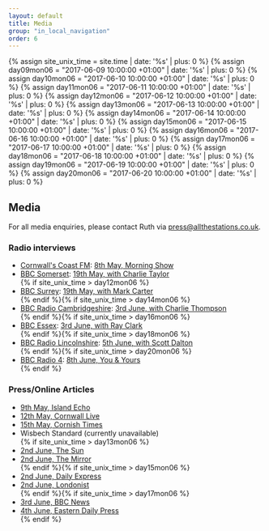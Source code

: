 ```yaml
---
layout: default
title: Media
group: "in_local_navigation"
order: 6
---
```


{% assign site_unix_time = site.time | date: '%s' | plus: 0 %}
{% assign day09mon06 = "2017-06-09 10:00:00 +01:00" | date: '%s' | plus: 0 %}
{% assign day10mon06 = "2017-06-10 10:00:00 +01:00" | date: '%s' | plus: 0 %}
{% assign day11mon06 = "2017-06-11 10:00:00 +01:00" | date: '%s' | plus: 0 %}
{% assign day12mon06 = "2017-06-12 10:00:00 +01:00" | date: '%s' | plus: 0 %}
{% assign day13mon06 = "2017-06-13 10:00:00 +01:00" | date: '%s' | plus: 0 %}
{% assign day14mon06 = "2017-06-14 10:00:00 +01:00" | date: '%s' | plus: 0 %}
{% assign day15mon06 = "2017-06-15 10:00:00 +01:00" | date: '%s' | plus: 0 %}
{% assign day16mon06 = "2017-06-16 10:00:00 +01:00" | date: '%s' | plus: 0 %}
{% assign day17mon06 = "2017-06-17 10:00:00 +01:00" | date: '%s' | plus: 0 %}
{% assign day18mon06 = "2017-06-18 10:00:00 +01:00" | date: '%s' | plus: 0 %}
{% assign day19mon06 = "2017-06-19 10:00:00 +01:00" | date: '%s' | plus: 0 %}
{% assign day20mon06 = "2017-06-20 10:00:00 +01:00" | date: '%s' | plus: 0 %}

<h2>Media</h2>
For all media enquiries, please contact Ruth via <a href="mailto:press@allthestations.co.uk">press@allthestations.co.uk</a>.

<h3>Radio interviews</h3>

<ul>
<li><a href="http://www.coastfm.co.uk/" target="_blank">Cornwall&#39;s Coast FM</a>: <a href="/static/audio/CoastFM-2017-05-08.mp3">8th May, Morning Show</a></li>
<li><a href="http://www.bbc.co.uk/bbcsomerset" target="_blank">BBC Somerset</a>: <a href="/static/audio/BBCSomerset-2017-05-19.mp3">19th May, with Charlie Taylor</a></li>{% if site_unix_time > day12mon06 %}
<li><a href="http://www.bbc.co.uk/bbcsurrey" target="_blank">BBC Surrey</a>: <a href="/static/audio/BBCSurrey-2017-05-19.mp3">19th May, with Mark Carter</a></li>
{% endif %}{% if site_unix_time > day14mon06 %}
<li><a href="http://www.bbc.co.uk/radiocambridgeshire" target="_blank">BBC Radio Cambridgeshire</a>: <a href="/static/audio/BBCCambridgeshire-2017-06-03.mp3">3rd June, with Charlie Thompson</a></li>
{% endif %}{% if site_unix_time > day16mon06 %}
<li><a href="http://www.bbc.co.uk/bbcessex" target="_blank">BBC Essex</a>: <a href="/static/audio/BBCEssex-2017-06-03.mp3">3rd June, with Ray Clark</a></li>
{% endif %}{% if site_unix_time > day18mon06 %}
<li><a href="http://www.bbc.co.uk/radiolincolnshire" target="_blank">BBC Radio Lincolnshire</a>: <a href="/static/audio/BBCLincolnshire-2017-06-05.mp3">5th June, with Scott Dalton</a></li>
{% endif %}{% if site_unix_time > day20mon06 %}
<li><a href="http://www.bbc.co.uk/radio4" target="_blank">BBC Radio 4</a>: <a href="/static/audio/BBCRadio4-2017-06-08.mp3">8th June, You &amp Yours</a></li>
{% endif %}
</ul>

<h3>Press/Online Articles</h3>

<ul>
<li><a href="http://www.islandecho.co.uk/news/stations-project-document-islands-railway" target="_blank">9th May, Island Echo</a></li>
<li><a href="http://www.cornwalllive.com/all-the-stations-project-will-visit-every-railway-in-britain-they-ve-started-in-cornwall/story-30326799-detail/story.html" target="_blank">12th May, Cornwall Live</a></li>
<li><a href="http://www.cornish-times.co.uk/article.cfm?id=110074&headline=Rail%20marathon%20calls%20in%20SE%20Cornwall&sectionIs=news&searchyear=2017" target="_blank">15th May, Cornish Times</a></li>
<li>Wisbech Standard (currently unavailable)</li>
{% if site_unix_time > day13mon06 %}
<li><a href="https://www.thesun.co.uk/travel/3706959/two-trainspotters-are-on-a-record-breaking-mission-to-visit-all-2563-railway-stations-in-britain-this-summer/" target="_blank">2nd June, The Sun</a></li>
<li><a href="http://www.mirror.co.uk/news/uk-news/train-mad-couple-quest-first-10548921" target="_blank">2nd June, The Mirror</a></li>
{% endif %}{% if site_unix_time > day15mon06 %}
<li><a href="http://www.express.co.uk/news/uk/812387/Couple-train-journey-visit-EVERY-railway-station-Britain" target="_blank">2nd June, Daily Express</a></li>
<li><a href="http://londonist.com/london/videos/video-all-the-stations" target="_blank">2nd June, Londonist</a></li>
{% endif %}{% if site_unix_time > day17mon06 %}
<li><a href="http://www.bbc.co.uk/news/uk-england-cambridgeshire-40124036" target="_blank">3rd June, BBC News</a></li>
<li><a href="http://www.edp24.co.uk/news/next-stop-king-s-lynn-for-couple-visiting-all-of-britain-s-2-563-railway-stations-1-5046916" target="_blank">4th June, Eastern Daily Press</a></li>
{% endif %}
</ul>

<!--
{{site_unix_time}}
{{day12mon06}}
-->